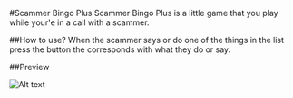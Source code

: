 #Scammer Bingo Plus
Scammer Bingo Plus is a little game that you play while your'e in a call with a scammer.

##How to use?
When the scammer says or do one of the things in the list press the button the corresponds with what they do or say.

##Preview

![Alt text](http://i.imgur.com/f0kg6Tn.png "Screenshot")
